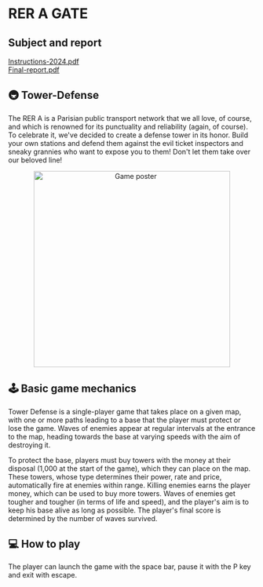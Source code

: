 # RER A GATE

## Subject and report
[Instructions-2024.pdf](https://github.com/LouisePrd/Tower-Defense/files/15442673/sujet_IMAC1_2024.pdf)<br>
[Final-report.pdf](https://github.com/user-attachments/files/15896450/RAPPORT-LANNAUD_PERIDY.pdf)

## 🚇 Tower-Defense
The RER A is a Parisian public transport network that we all love, of course, and which is renowned for its punctuality and reliability (again, of course). To celebrate it, we've decided to create a defense tower in its honor. Build your own stations and defend them against the evil ticket inspectors and sneaky grannies who want to expose you to them!
Don't let them take over our beloved line!

<p align="center">
<img src="https://github.com/LouisePrd/Tower-Defense/assets/77757761/013ff197-cb90-4ff1-a04c-cfa953f237db" alt="Game poster" width="400"/>
</p>

## 🕹️ Basic game mechanics
Tower Defense is a single-player game that takes place on a given map, with one or more paths leading to a base that the player must protect or lose the game. Waves of enemies appear at regular intervals at the entrance to the map, heading towards the base at varying speeds with the aim of destroying it.

To protect the base, players must buy towers with the money at their disposal (1,000 at the start of the game), which they can place on the map. These towers, whose type determines their power, rate and price, automatically fire at enemies within range. Killing enemies earns the player money, which can be used to buy more towers.
Waves of enemies get tougher and tougher (in terms of life and speed), and the player's aim is to keep his base alive as long as possible. The player's final score is determined by the number of waves survived.

## 💻 How to play
The player can launch the game with the space bar, pause it with the P key and exit with escape.
